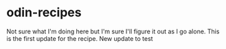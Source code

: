 # odin-recipes
Not sure what I'm doing here but I'm sure I'll figure it out as I go alone. This is the first update for the recipe. New update to test